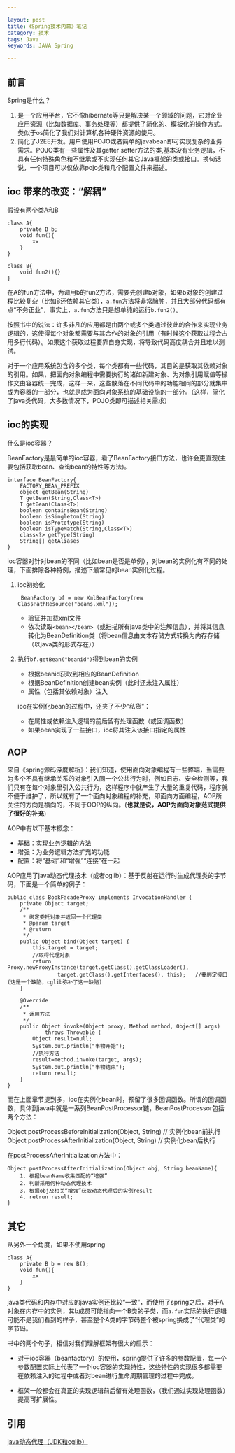 ```yaml
---

layout: post
title: 《Spring技术内幕》笔记
category: 技术
tags: Java
keywords: JAVA Spring

---
```


## 前言 ##

Spring是什么？

1. 是一个应用平台，它不像hibernate等只是解决某一个领域的问题，它对企业应用资源（比如数据库、事务处理等）都提供了简化的、模板化的操作方式。类似于os简化了我们对计算机各种硬件资源的使用。
2. 简化了J2EE开发。用户使用POJO或者简单的javabean即可实现复杂的业务需求。POJO类有一些属性及其getter setter方法的类,基本没有业务逻辑，不具有任何特殊角色和不继承或不实现任何其它Java框架的类或接口。换句话说，一个项目可以仅依靠pojo类和几个配置文件来描述。

## ioc 带来的改变：“解耦”

假设有两个类A和B

    class A{
        private B b;
        void fun(){
            xx
        }
    }

    class B{
        void fun2(){}
    }
    
在A的fun方法中，为调用b的fun2方法，需要先创建b对象，如果b对象的创建过程比较复杂（比如B还依赖其它类），`a.fun`方法将非常臃肿，并且大部分代码都有点“不务正业”，事实上，`a.fun`方法只是想单纯的运行`b.fun2()`。

按照书中的说法：许多非凡的应用都是由两个或多个类通过彼此的合作来实现业务逻辑的，这使得每个对象都需要与其合作的对象的引用（有时候这个获取过程会占用多行代码）。如果这个获取过程要靠自身实现，将导致代码高度耦合并且难以测试。

对于一个应用系统包含的多个类，每个类都有一些代码，其目的是获取其依赖对象的引用。如果，把面向对象编程中需要执行的诸如新建对象、为对象引用赋值等操作交由容器统一完成，这样一来，这些散落在不同代码中的功能相同的部分就集中成为容器的一部分，也就是成为面向对象系统的基础设施的一部分。（这样，简化了java类代码，大多数情况下，POJO类即可描述相关需求）

## ioc的实现

什么是ioc容器？

BeanFactory是最简单的ioc容器，看了BeanFactory接口方法，也许会更直观(主要包括获取bean、查询bean的特性等方法)。

    interface BeanFactory{
        FACTORY_BEAN_PREFIX
        object getBean(String)
        T getBean(String,Class<T>)
        T getBean(Class<T>)
        boolean containsBean(String)
        boolean isSingleton(String)
        boolean isPrototype(String)  
        boolean isTypeMatch(String,Class<T>)   
        class<?> getType(String)
        String[] getAliases    
    }


ioc容器对针对bean的不同（比如bean是否是单例），对bean的实例化有不同的处理，下面排除各种特例，描述下最常见的bean实例化过程。

1. ioc初始化

        BeanFactory bf = new XmlBeanFactory(new ClassPathResource("beans.xml"));
        
    - 验证并加载xml文件
    - 依次读取`<bean></bean>`（或扫描所有java类中的注解信息），并将其信息转化为BeanDefinition类（将bean信息由文本存储方式转换为内存存储（以java类的形式存在））


2. 执行`bf.getBean("beanid")`得到bean的实例

    - 根据beanid获取到相应的BeanDefinition
    - 根据BeanDefinition创建bean实例（此时还未注入属性）
    - 属性（包括其依赖对象）注入

    ioc在实例化bean的过程中，还夹了不少“私货”：

    - 在属性或依赖注入逻辑的前后留有处理函数（或回调函数）
    - 如果bean实现了一些接口，ioc将其注入该接口指定的属性
    

## AOP

来自《spring源码深度解析》：我们知道，使用面向对象编程有一些弊端，当需要为多个不具有继承关系的对象引入同一个公共行为时，例如日志、安全检测等，我们只有在每个对象里引入公共行为，这样程序中就产生了大量的重复代码，程序就不便于维护了，所以就有了一个面向对象编程的补充，即面向方面编程，AOP所关注的方向是横向的，不同于OOP的纵向。(**也就是说，AOP为面向对象范式提供了很好的补充**)

AOP中有以下基本概念：

- 基础：实现业务逻辑的方法
- 增强：为业务逻辑方法扩充的功能
- 配置：将“基础”和“增强”“连接”在一起


AOP应用了java动态代理技术（或者cglib）：基于反射在运行时生成代理类的字节码，下面是一个简单的例子：

    public class BookFacadeProxy implements InvocationHandler {  
        private Object target;  
        /** 
         * 绑定委托对象并返回一个代理类 
         * @param target 
         * @return 
         */  
        public Object bind(Object target) {  
            this.target = target;  
            //取得代理对象  
            return Proxy.newProxyInstance(target.getClass().getClassLoader(),  
                    target.getClass().getInterfaces(), this);   //要绑定接口(这是一个缺陷，cglib弥补了这一缺陷)  
        }  
      
        @Override  
        /** 
         * 调用方法 
         */  
        public Object invoke(Object proxy, Method method, Object[] args)  
                throws Throwable {  
            Object result=null;  
            System.out.println("事物开始");  
            //执行方法  
            result=method.invoke(target, args);  
            System.out.println("事物结束");  
            return result;  
        }  
    }  
    
而在上面章节提到多，ioc在实例化bean时，预留了很多回调函数。所谓的回调函数，具体到java中就是一系列BeanPostProcessor链，BeanPostProcessor包括两个方法：

Object postProcessBeforeInitialization(Object, String)   // 实例化bean前执行
Object postProcessAfterInitialization(Object, String)    // 实例化bean后执行

在postProcessAfterInitialization方法中：

    
    Object postProcessAfterInitialization(Object obj, String beanName){
        1. 根据beanName收集匹配的“增强”
        2. 判断采用何种动态代理技术
        3. 根据obj及相关“增强”获取动态代理后的实例result
        4. retrun result;
    }
    



## 其它

从另外一个角度，如果不使用spring

    class A{
        private B b = new B();
        void fun(){
            xx
        }
    }
    
java类代码和内存中对应的java实例还比较“一致”，而使用了spring之后，对于A对象在内存中的实例，其b成员可能指向一个B类的子类，而`a.fun`实际的执行逻辑可能不是我们看到的样子，甚至整个A类的字节码整个被spring换成了“代理类”的字节码。

书中的两个句子，相信对我们理解框架有很大的启示：

- 对于ioc容器（beanfactory）的使用，spring提供了许多的参数配置，每一个参数配置实际上代表了一个ioc容器的实现特性，这些特性的实现很多都需要在依赖注入的过程中或者对bean进行生命周期管理的过程中完成。

- 框架一般都会在真正的实现逻辑前后留有处理函数，（我们通过实现处理函数）提高可扩展性。

##  引用
[java动态代理（JDK和cglib）][]



[java动态代理（JDK和cglib）]: http://www.cnblogs.com/jqyp/archive/2010/08/20/1805041.html
